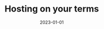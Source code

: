 ---
title: "Hosting on your terms"
description: "Budibase is an open source platform. You can choose to run Budibase within your own infrastructure, or allow Budibase to manage your deployment for you using Budibase Cloud."
type: platform/features/deploy
layout: single
date: 2023-01-01
images: ["/banner-gradient.jpg"]
---